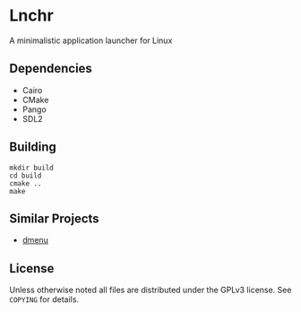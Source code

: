 # Lnchr

A minimalistic application launcher for Linux

## Dependencies

- Cairo
- CMake
- Pango
- SDL2

## Building

    mkdir build
    cd build
    cmake ..
    make

## Similar Projects

- [dmenu](http://tools.suckless.org/dmenu/)

## License

Unless otherwise noted all files are distributed under the GPLv3 license. See
`COPYING` for details.
